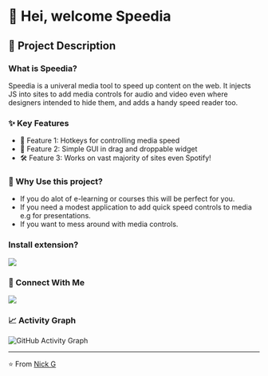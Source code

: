 # 👋 Hei, welcome Speedia

## 📝 Project Description

### What is Speedia?
Speedia is a univeral media tool to speed up content on the web. It injects JS into sites to add media controls for audio and video even where designers intended to hide them, and adds a handy speed reader too.

### ✨ Key Features
- 🎯 Feature 1: Hotkeys for controlling media speed
- 🔄 Feature 2: Simple GUI in drag and droppable widget
- 🛠️ Feature 3: Works on vast majority of sites even Spotify! 

### 🎯 Why Use this project?
- If you do alot of e-learning or courses this will be perfect for you.
- If you need a modest application to add quick speed controls to media e.g for presentations.
- If you want to mess around with media controls.

### Install extension?

<a href="https://chromewebstore.google.com/detail/speedia/koekfhjdagjpbacbgjcbjndmhlcbkcmb">
  <img src="https://img.shields.io/badge/install-chrome_extension-green?style=for-the-badge&logo=chrome"/>
</a>

### 🤝 Connect With Me
<p align="left">
<a href="https://www.linkedin.com/in/nick-griffiths-7b139198/">
  <img src="https://img.shields.io/badge/LinkedIn-0077B5?style=for-the-badge&logo=linkedin&logoColor=white"/>
</a>

</p>



### 📈 Activity Graph
![GitHub Activity Graph](https://github-readme-activity-graph.vercel.app/graph?username=legriffalo&theme=github)

---
⭐️ From [Nick G](https://github.com/legriffalo)

